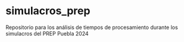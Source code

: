 # simulacros_prep
Repositorio para los análisis de tiempos de procesamiento durante los simulacros del PREP Puebla 2024
